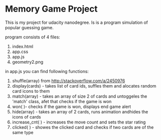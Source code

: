 # Memory Game Project

This is my project for udacity nanodegree. Is is a program simulation of popular guessing game.

program consists of 4 files:
1. index.html
2. app.css
3. app.js
4. geometry2.png

in app.js you can find following functions:
1. shuffle(array) from http://stackoverflow.com/a/2450976
2. display(cards) - takes list of card ids, suffles them and alocates random card icons to them
3. match(array) - takes an array of size 2 of cards and untoggeles the 'match' class, afet that checks if the game is won
4. won( )- checks if the game is won, displays end game alert
5. hide(array) - takes an array of 2 cards, runs animation andhides the icons of cards
6. increase_cnt( ) - increases the move count and sets the star rating
7. clicked( ) - showes the clicked card and checks if two cards are of the same type
